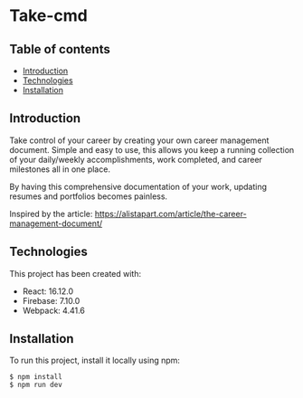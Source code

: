 # Take-cmd

## Table of contents
* [Introduction](#introduction)
* [Technologies](#technologies)
* [Installation](#installation)


## Introduction
Take control of your career by creating your own career management document. Simple and easy to use, this allows you keep a running collection of your daily/weekly accomplishments, work completed, and career milestones all in one place.

By having this comprehensive documentation of your work, updating resumes and portfolios becomes painless.

Inspired by the article: https://alistapart.com/article/the-career-management-document/


## Technologies
This project has been created with:
* React: 16.12.0
* Firebase: 7.10.0
* Webpack: 4.41.6

## Installation
To run this project, install it locally using npm:
```
$ npm install
$ npm run dev
```

